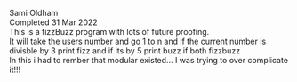 Sami Oldham\
Completed 31 Mar 2022\
This is a fizzBuzz program with lots of future proofing.\
It will take the users number and go 1 to n and if the current number is divisble by 3 print fizz and if its by 5 print buzz if both fizzbuzz\
In this i had to rember that modular existed... I was trying to over complicate it!!!